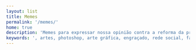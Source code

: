 ```yaml
---
layout: list
title: Memes
permalink: '/memes/'
home: true
description: 'Memes para expressar nossa opinião contra a reforma da previdência nas redes sociais.'
keywords: ', artes, photoshop, arte gráfica, engraçado, rede social, facebook'
---
```

